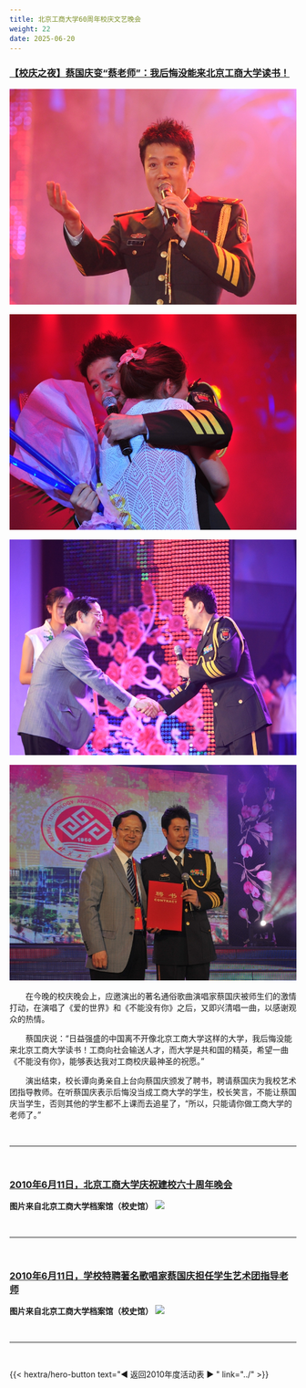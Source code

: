 ```yaml
---
title: 北京工商大学60周年校庆文艺晚会
weight: 22
date: 2025-06-20
---
```


### [【校庆之夜】蔡国庆变“蔡老师”：我后悔没能来北京工商大学读书！](https://www.btbu.edu.cn/pub/bjgsdx/news/zhxw/33163.htm)

![](20100612023300.jpg)

![](20100612023337.jpg)

![](20100612023427.jpg)

![](20100612023506.jpg)

　　在今晚的校庆晚会上，应邀演出的著名通俗歌曲演唱家蔡国庆被师生们的激情打动，在演唱了《爱的世界》和《不能没有你》之后，又即兴清唱一曲，以感谢观众的热情。

　　蔡国庆说：“日益强盛的中国离不开像北京工商大学这样的大学，我后悔没能来北京工商大学读书！工商向社会输送人才，而大学是共和国的精英，希望一曲《不能没有你》，能够表达我对工商校庆最神圣的祝愿。”

　　演出结束，校长谭向勇亲自上台向蔡国庆颁发了聘书，聘请蔡国庆为我校艺术团指导教师。在听蔡国庆表示后悔没当成工商大学的学生，校长笑言，不能让蔡国庆当学生，否则其他的学生都不上课而去追星了，“所以，只能请你做工商大学的老师了。”

<br>
<hr>
<br>

### [2010年6月11日，北京工商大学庆祝建校六十周年晚会](https://dag.btbu.edu.cn/wszt/jrgs/xqsk/55274.htm)

**图片来自北京工商大学档案馆（校史馆）**
![](https://dag.btbu.edu.cn/pub/dag/images/content/2013-10/20131009163006190847.jpg)

<br>
<hr>
<br>

### [2010年6月11日，学校特聘著名歌唱家蔡国庆担任学生艺术团指导老师](https://dag.btbu.edu.cn/wszt/jrgs/xqsk/55287.htm)

**图片来自北京工商大学档案馆（校史馆）**
![](https://dag.btbu.edu.cn/pub/dag/images/content/2013-10/20131009170532947561.jpg)

<br>
<hr>
<br>

{{< hextra/hero-button text="◀ 返回2010年度活动表 ▶ " link="../" >}}
